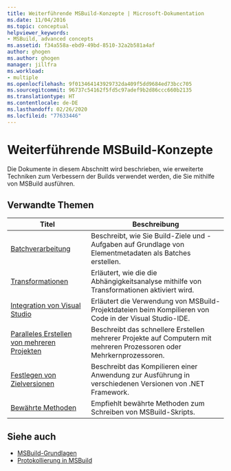 ```yaml
---
title: Weiterführende MSBuild-Konzepte | Microsoft-Dokumentation
ms.date: 11/04/2016
ms.topic: conceptual
helpviewer_keywords:
- MSBuild, advanced concepts
ms.assetid: f34a558a-ebd9-49bd-8510-32a2b581a4af
author: ghogen
ms.author: ghogen
manager: jillfra
ms.workload:
- multiple
ms.openlocfilehash: 9f013464143929732da409f5dd9684ed73bcc705
ms.sourcegitcommit: 96737c54162f5fd5c97adef9b2d86ccc660b2135
ms.translationtype: HT
ms.contentlocale: de-DE
ms.lasthandoff: 02/26/2020
ms.locfileid: "77633446"
---
```

# <a name="msbuild-advanced-concepts"></a>Weiterführende MSBuild-Konzepte

Die Dokumente in diesem Abschnitt wird beschrieben, wie erweiterte Techniken zum Verbessern der Builds verwendet werden, die Sie mithilfe von MSBuild ausführen.

## <a name="related-topics"></a>Verwandte Themen

|Titel|Beschreibung|
|-----------|-----------------|
|[Batchverarbeitung](../msbuild/msbuild-batching.md)|Beschreibt, wie Sie Build-Ziele und -Aufgaben auf Grundlage von Elementmetadaten als Batches erstellen.|
|[Transformationen](../msbuild/msbuild-transforms.md)|Erläutert, wie die die Abhängigkeitsanalyse mithilfe von Transformationen aktiviert wird.|
|[Integration von Visual Studio](../msbuild/visual-studio-integration-msbuild.md)|Erläutert die Verwendung von MSBuild-Projektdateien beim Kompilieren von Code in der Visual Studio-IDE.|
|[Paralleles Erstellen von mehreren Projekten](../msbuild/building-multiple-projects-in-parallel-with-msbuild.md)|Beschreibt das schnellere Erstellen mehrerer Projekte auf Computern mit mehreren Prozessoren oder Mehrkernprozessoren.|
|[Festlegen von Zielversionen](../msbuild/msbuild-multitargeting-overview.md)|Beschreibt das Kompilieren einer Anwendung zur Ausführung in verschiedenen Versionen von .NET Framework.|
|[Bewährte Methoden](../msbuild/msbuild-best-practices.md)|Empfiehlt bewährte Methoden zum Schreiben von MSBuild-Skripts.|

## <a name="see-also"></a>Siehe auch

- [MSBuild-Grundlagen](../msbuild/msbuild-concepts.md)
- [Protokollierung in MSBuild](../msbuild/logging-in-msbuild.md)
